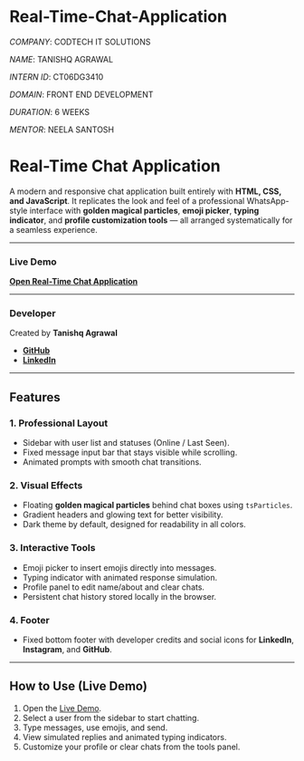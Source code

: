 # Real-Time-Chat-Application

*COMPANY*:  CODTECH IT SOLUTIONS

*NAME*:  TANISHQ AGRAWAL

*INTERN ID*: CT06DG3410

*DOMAIN*:  FRONT END DEVELOPMENT

*DURATION*: 6 WEEKS

*MENTOR*:  NEELA SANTOSH

# **Real-Time Chat Application**  

A modern and responsive chat application built entirely with **HTML, CSS, and JavaScript**. It replicates the look and feel of a professional WhatsApp-style interface with **golden magical particles**, **emoji picker**, **typing indicator**, and **profile customization tools** — all arranged systematically for a seamless experience.

---

### **Live Demo**  
[**Open Real-Time Chat Application**](https://tanishq-124.github.io/real-time-chat-application/)  

---

### **Developer**  
Created by **Tanishq Agrawal**  
- [**GitHub**](https://github.com/tanishq-124)  
- [**LinkedIn**](https://www.linkedin.com/in/tanishq-agrawal-91a505335)  

---

## **Features**  

### **1. Professional Layout**
- Sidebar with user list and statuses (Online / Last Seen).  
- Fixed message input bar that stays visible while scrolling.  
- Animated prompts with smooth chat transitions.  

### **2. Visual Effects**
- Floating **golden magical particles** behind chat boxes using `tsParticles`.  
- Gradient headers and glowing text for better visibility.  
- Dark theme by default, designed for readability in all colors.  

### **3. Interactive Tools**
- Emoji picker to insert emojis directly into messages.  
- Typing indicator with animated response simulation.  
- Profile panel to edit name/about and clear chats.  
- Persistent chat history stored locally in the browser.  

### **4. Footer**
- Fixed bottom footer with developer credits and social icons for **LinkedIn**, **Instagram**, and **GitHub**.  

---

## **How to Use (Live Demo)**  
1. Open the [Live Demo](https://tanishq-124.github.io/real-time-chat-application/).  
2. Select a user from the sidebar to start chatting.  
3. Type messages, use emojis, and send.  
4. View simulated replies and animated typing indicators.  
5. Customize your profile or clear chats from the tools panel.  


